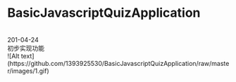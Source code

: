 # BasicJavascriptQuizApplication
<br />
201-04-24 <br />
初步实现功能<br />
![Alt text](https://github.com/1393925530/BasicJavascriptQuizApplication/raw/master/images/1.gif)
